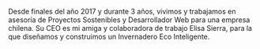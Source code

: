 Desde finales del año 2017 y durante 3 años, vivimos y trabajamos en asesoría de Proyectos Sostenibles y Desarrollador Web para una empresa chilena. Su CEO es mi amiga y colaboradora de trabajo Elisa Sierra, para la que diseñamos y construimos un Invernadero Eco Inteligente.
